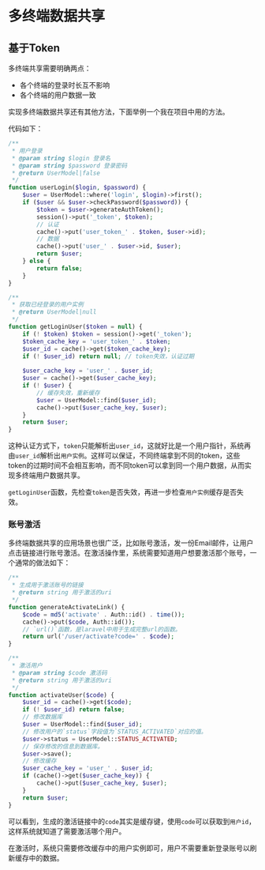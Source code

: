 



# 多终端数据共享

## 基于Token

多终端共享需要明确两点：

- 各个终端的登录时长互不影响
- 各个终端的用户数据一致

实现多终端数据共享还有其他方法，下面举例一个我在项目中用的方法。

代码如下：

```php
/**
 * 用户登录
 * @param string $login 登录名
 * @param string $password 登录密码
 * @return UserModel|false
 */
function userLogin($login, $password) {
    $user = UserModel::where('login', $login)->first();
    if ($user && $user->checkPassword($password)) {
        $token = $user->generateAuthToken();
        session()->put('_token', $token);
        // 认证
        cache()->put('user_token_' . $token, $user->id);
        // 数据
        cache()->put('user_' . $user->id, $user);
        return $user;
    } else {
        return false;
    }
}

/**
 * 获取已经登录的用户实例
 * @return UserModel|null
 */
function getLoginUser($token = null) {
    if (! $token) $token = session()->get('_token');
    $token_cache_key = 'user_token_' . $token;
    $user_id = cache()->get($token_cache_key);
    if (! $user_id) return null; // token失效，认证过期
    
    $user_cache_key = 'user_' . $user_id;
    $user = cache()->get($user_cache_key);
    if (! $user) {
        // 缓存失效，重新缓存
        $user = UserModel::find($user_id);
        cache()->put($user_cache_key, $user);
    }
    return $user;
}
```

这种认证方式下，`token`只能解析出`user_id`，这就好比是一个用户指针，系统再由`user_id`解析出`用户实例`。这样可以保证，不同终端拿到不同的token，这些token的过期时间不会相互影响，而不同token可以拿到同一个用户数据，从而实现多终端用户数据共享。

`getLoginUser`函数，先检查`token`是否失效，再进一步检查`用户实例`缓存是否失效。

### 账号激活

多终端数据共享的应用场景也很广泛，比如账号激活，发一份Email邮件，让用户点击链接进行账号激活。在激活操作里，系统需要知道用户想要激活那个账号，一个通常的做法如下：

```php
/**
 * 生成用于激活账号的链接
 * @return string 用于激活的uri
 */
function generateActivateLink() {
    $code = md5('activate' . Auth::id() . time());
    cache()->put($code, Auth::id());
  	// `url()`函数，是laravel中用于生成完整url的函数。
    return url('/user/activate?code=' . $code);
}

/**
 * 激活用户
 * @param string $code 激活码
 * @return string 用于激活的uri
 */
function activateUser($code) {
    $user_id = cache()->get($code);
    if (! $user_id) return false;
    // 修改数据库
    $user = UserModel::find($user_id);
  	// 修改用户的`status`字段值为`STATUS_ACTIVATED`对应的值。
    $user->status = UserModel::STATUS_ACTIVATED;
  	// 保存修改的信息到数据库。
    $user->save();
    // 修改缓存
    $user_cache_key = 'user_' . $user_id;
    if (cache()->get($user_cache_key)) {
        cache()->put($user_cache_key, $user);
    }
    return $user;
}
```

可以看到，生成的激活链接中的`code`其实是缓存键，使用`code`可以获取到`用户id`，这样系统就知道了需要激活哪个用户。

在激活时，系统只需要修改缓存中的用户实例即可，用户不需要重新登录账号以刷新缓存中的数据。